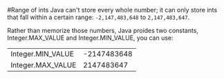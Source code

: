 #Range of ints
Java can't store every whole number; it can only store <word data-key="int">ints</word> that fall within a certain range: `-2,147,483,648` to `2,147,483,647`.

Rather than memorize those numbers, Java proides two <word data-key="constant">constants</word>, <word data-key="integer-max">Integer.MAX\_VALUE</word> and <word data-key="integer-min">Integer.MIN\_VALUE</word>, you can use:

<table class="table table-striped">
    <tbody>
        <tr><td>Integer.MIN_VALUE</td><td>-2147483648</td></tr>
        <tr><td>Integer.MAX_VALUE</td><td>2147483647</td></tr>
    </tbody>
</table>
